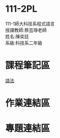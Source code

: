 # 111-2PL
111-1師大科技系程式語言\
授課教師:蔡芸琤老師\
姓名:陳奕廷\
系級:科技系二年級

# 課程筆記區
[語法](https://markdown.tw/)

# 作業連結區

# 專題連結區
